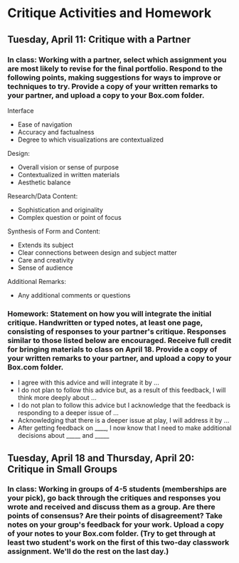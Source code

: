 # Critique Activities and Homework

## Tuesday, April 11: Critique with a Partner

### In class: Working with a partner, select which assignment you are most likely to revise for the final portfolio. Respond to the following points, making suggestions for ways to improve or techniques to try. Provide a copy of your written remarks to your partner, and upload a copy to your Box.com folder.

Interface
- Ease of navigation
- Accuracy and factualness
- Degree to which visualizations are contextualized

Design:
- Overall vision or sense of purpose
- Contextualized in written materials
- Aesthetic balance

Research/Data Content:
- Sophistication and originality
- Complex question or point of focus

Synthesis of Form and Content:
- Extends its subject
- Clear connections between design and subject matter
- Care and creativity
- Sense of audience

Additional Remarks:
- Any additional comments or questions

### Homework: Statement on how you will integrate the initial critique. Handwritten or typed notes, at least one page, consisting of responses to your partner's critique. Responses similar to those listed below are encouraged. Receive full credit for bringing materials to class on April 18. Provide a copy of your written remarks to your partner, and upload a copy to your Box.com folder.

- I agree with this advice and will integrate it by ...
- I do not plan to follow this advice but, as a result of this feedback, I will think more deeply about ...
- I do not plan to follow this advice but I acknowledge that the feedback is responding to a deeper issue of ...
- Acknowledging that there is a deeper issue at play, I will address it by ...
- After getting feedback on ____, I now know that I need to make additional decisions about _____ and _____

## Tuesday, April 18 and Thursday, April 20: Critique in Small Groups

### In class: Working in groups of 4-5 students (memberships are your pick), go back through the critiques and responses you wrote and received and discuss them as a group. Are there points of consensus? Are their points of disagreement? Take notes on your group's feedback for your work. Upload a copy of your notes to your Box.com folder. (Try to get through at least two student's work on the first of this two-day classwork assignment. We'll do the rest on the last day.)
